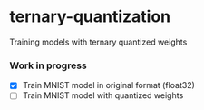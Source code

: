 # ternary-quantization
Training models with ternary quantized weights 

### Work in progress
- [x] Train MNIST model in original format (float32)
- [ ] Train MNIST model with quantized weights
